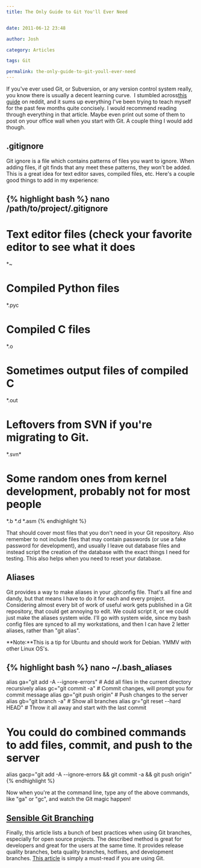 ```yaml
---
title: The Only Guide to Git You'll Ever Need


date: 2011-06-12 23:48

author: Josh

category: Articles

tags: Git

permalink: the-only-guide-to-git-youll-ever-need
---
```


If you've ever used Git, or Subversion, or any version control system
really, you know there is usually a decent learning curve.  I stumbled
across[this guide](http://bit.ly/iUAI80) on reddit, and it sums up
everything I've been trying to teach myself for the past few months
quite concisely. I would recommend reading through everything in that
article. Maybe even print out some of them to post on your office wall
when you start with Git. A couple thing I would add though.

.gitignore
----------

Git ignore is a file which contains patterns of files you want to
ignore. When adding files, if git finds that any meet these patterns,
they won't be added. This is a great idea for text editor saves,
compiled files, etc. Here's a couple good things to add in my
experience:

{% highlight bash %}
nano /path/to/project/.gitignore
----
# Text editor files (check your favorite editor to see what it does
\*~
# Compiled Python files
\*.pyc
# Compiled C files
\*.o
# Sometimes output files of compiled C
\*.out
# Leftovers from SVN if you're migrating to Git.
\*.svn\*
# Some random ones from kernel development, probably not for most people
\*.b
\*.d
\*.asm
{% endhighlight %}

That should cover most files that you don't need in your Git repository.
Also remember to not include files that may contain passwords (or use a
fake password for development), and usually I leave out database files
and instead script the creation of the database with the exact things I
need for testing. This also helps when you need to reset your database.

Aliases
-------

Git provides a way to make aliases in your .gitconfig file. That's all
fine and dandy, but that means I have to do it for each and every
project. Considering almost every bit of work of useful work gets
published in a Git repository, that could get annoying to edit. We could
script it, or we could just make the aliases system wide. I'll go with
system wide, since my bash config files are synced to all my
workstations, and then I can have 2 letter aliases, rather than "git
alias".

**Note:**This is a tip for Ubuntu and should work for Debian. YMMV with
other Linux OS's.

{% highlight bash %}
nano ~/.bash_aliases
--

alias ga="git add -A --ignore-errors" # Add all files in the current directory recursively
alias gc="git commit -a" # Commit changes, will prompt you for commit message
alias gp="git push origin" # Push changes to the server
alias gb="git branch -a" # Show all branches
alias gr="git reset --hard HEAD" # Throw it all away and start with the last commit

# You could do combined commands to add files, commit, and push to the server
alias gacp="git add -A --ignore-errors && git commit -a && git push origin"
{% endhighlight %}

Now when you're at the command line, type any of the above commands,
like "ga" or "gc", and watch the Git magic happen!

[Sensible Git Branching](http://bit.ly/imS419)
----------------------------------------------

Finally, this article lists a bunch of best practices when using Git
branches, especially for open source projects. The described method is
great for developers and great for the users at the same time. It
provides release quality branches, beta quality branches, hotfixes, and
development branches. [This article](http://bit.ly/imS419) is simply a
must-read if you are using Git.
